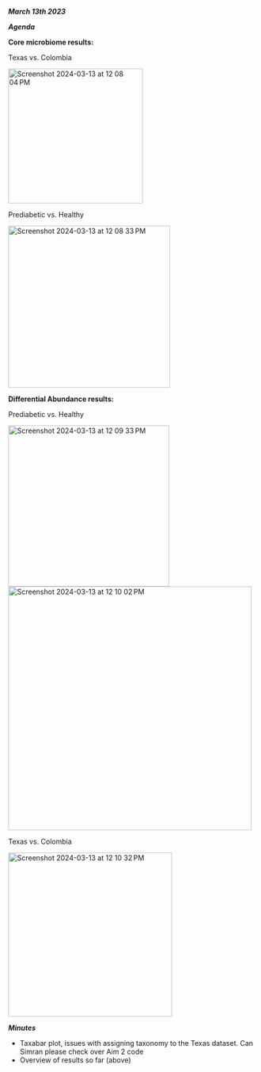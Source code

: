 
_**March 13th 2023**_

***Agenda***

**Core microbiome results:**

Texas vs. Colombia

<img width="272" alt="Screenshot 2024-03-13 at 12 08 04 PM" src="https://github.com/loujainbilal/MICB475_Team4/assets/159101482/8d97b75f-1e7b-4d88-a535-0a0b38295f0e">


Prediabetic vs. Healthy

<img width="327" alt="Screenshot 2024-03-13 at 12 08 33 PM" src="https://github.com/loujainbilal/MICB475_Team4/assets/159101482/0a7ac669-b8c6-41b2-a10c-8074b50de443">


**Differential Abundance results:**

Prediabetic vs. Healthy

<img width="325" alt="Screenshot 2024-03-13 at 12 09 33 PM" src="https://github.com/loujainbilal/MICB475_Team4/assets/159101482/6476bd60-9f03-4aed-acf0-78213b5ac19c">

<img width="492" alt="Screenshot 2024-03-13 at 12 10 02 PM" src="https://github.com/loujainbilal/MICB475_Team4/assets/159101482/4ea03c13-add8-48d3-accc-85f3890f78df">


Texas vs. Colombia 

<img width="331" alt="Screenshot 2024-03-13 at 12 10 32 PM" src="https://github.com/loujainbilal/MICB475_Team4/assets/159101482/794e51e6-0f83-44d8-a74e-5cc784390e6f">


***Minutes***
- Taxabar plot, issues with assigning taxonomy to the Texas dataset. Can Simran please check over Aim 2 code
- Overview of results so far (above) 






